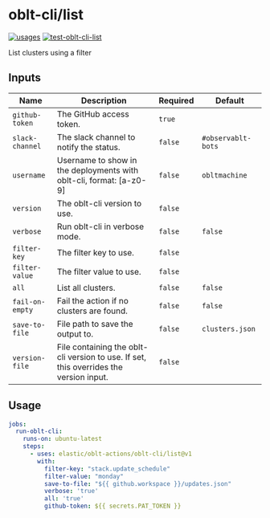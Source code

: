 # <!--name-->oblt-cli/list<!--/name-->

[![usages](https://img.shields.io/badge/usages-white?logo=githubactions&logoColor=blue)](https://github.com/search?q=elastic%2Foblt-actions%2Foblt-cli%list+%28path%3A.github%2Fworkflows+OR+path%3A**%2Faction.yml+OR+path%3A**%2Faction.yaml%29&type=code)
[![test-oblt-cli-list](https://github.com/elastic/oblt-actions/actions/workflows/test-oblt-cli-list.yml/badge.svg?branch=main)](https://github.com/elastic/oblt-actions/actions/workflows/test-oblt-cli-list.yml)

<!--description-->
List clusters using a filter
<!--/description-->

## Inputs
<!--inputs-->
| Name            | Description                                                                            | Required | Default            |
|-----------------|----------------------------------------------------------------------------------------|----------|--------------------|
| `github-token`  | The GitHub access token.                                                               | `true`   | ` `                |
| `slack-channel` | The slack channel to notify the status.                                                | `false`  | `#observablt-bots` |
| `username`      | Username to show in the deployments with oblt-cli, format: [a-z0-9]                    | `false`  | `obltmachine`      |
| `version`       | The oblt-cli version to use.                                                           | `false`  | ` `                |
| `verbose`       | Run oblt-cli in verbose mode.                                                          | `false`  | `false`            |
| `filter-key`    | The filter key to use.                                                                 | `false`  | ` `                |
| `filter-value`  | The filter value to use.                                                               | `false`  | ` `                |
| `all`           | List all clusters.                                                                     | `false`  | `false`            |
| `fail-on-empty` | Fail the action if no clusters are found.                                              | `false`  | `false`            |
| `save-to-file`  | File path to save the output to.                                                       | `false`  | `clusters.json`    |
| `version-file`  | File containing the oblt-cli version to use. If set, this overrides the version input. | `false`  | ` `                |
<!--/inputs-->

## Usage
<!--usage action="elastic/oblt-actions/**" version="env:VERSION"-->
```yaml
jobs:
  run-oblt-cli:
    runs-on: ubuntu-latest
    steps:
      - uses: elastic/oblt-actions/oblt-cli/list@v1
        with:
          filter-key: "stack.update_schedule"
          filter-value: "monday"
          save-to-file: "${{ github.workspace }}/updates.json"
          verbose: 'true'
          all: 'true'
          github-token: ${{ secrets.PAT_TOKEN }}
```
<!--/usage-->
